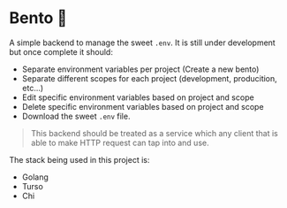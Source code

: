 # Bento 🍱

A simple backend to manage the sweet `.env`. It is still under development but once complete it should:

- Separate environment variables per project (Create a new bento)
- Separate different scopes for each project (development, producition, etc...)
- Edit specific environment variables based on project and scope
- Delete specific environment variables based on project and scope
- Download the sweet `.env` file.


> This backend should be treated as a service which any client that is able to make HTTP request can tap into and use.

The stack being used in this project is:

- Golang
- Turso
- Chi
